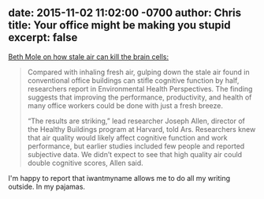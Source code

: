 date: 2015-11-02 11:02:00 -0700
author: Chris
title: Your office might be making you stupid
excerpt: false
----

[Beth Mole on how stale air can kill the brain cells:](http://arstechnica.com/science/2015/10/stuffy-offices-can-halve-cognitive-scores/)

> Compared with inhaling fresh air, gulping down the stale air found in conventional office buildings can stifle cognitive function by half, researchers report in Environmental Health Perspectives. The finding suggests that improving the performance, productivity, and health of many office workers could be done with just a fresh breeze.
> 
> “The results are striking,” lead researcher Joseph Allen, director of the Healthy Buildings program at Harvard, told Ars. Researchers knew that air quality would likely affect cognitive function and work performance, but earlier studies included few people and reported subjective data. We didn’t expect to see that high quality air could double cognitive scores, Allen said.

I'm happy to report that iwantmyname allows me to do all my writing outside. In my pajamas.